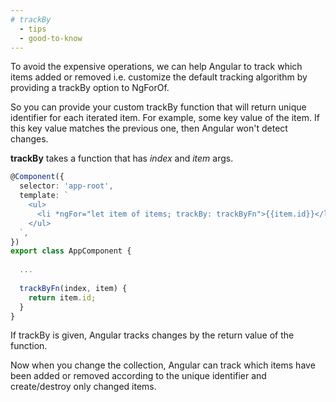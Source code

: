```yaml
---
# trackBy
  - tips
  - good-to-know
---
```


To avoid the expensive operations, we can help Angular to track which items added or removed i.e. customize the default tracking algorithm by providing a trackBy option to NgForOf.

So you can provide your custom trackBy function that will return unique identifier for each iterated item. 
For example, some key value of the item. If this key value matches the previous one, then Angular won't detect changes.

**trackBy** takes a function that has _index_ and _item_ args. 

```typescript
@Component({
  selector: 'app-root',
  template: `
    <ul>
      <li *ngFor="let item of items; trackBy: trackByFn">{{item.id}}</li>
    </ul>
  `,
})
export class AppComponent {
  
  ...
  
  trackByFn(index, item) {
    return item.id;
  }
}
```
If trackBy is given, Angular tracks changes by the return value of the function. 

Now when you change the collection, Angular can track which items have been added or removed according to the unique identifier and create/destroy only changed items.
